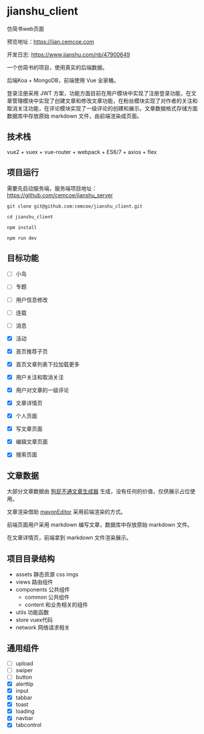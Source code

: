 # jianshu_client
仿简书web页面

预览地址：https://jian.cemcoe.com

开发日志: https://www.jianshu.com/nb/47900649

一个仿简书的项目，使用真实的后端数据。

后端Koa + MongoDB，前端使用 Vue 全家桶。

登录注册采用 JWT 方案，功能方面目前在用户模块中实现了注册登录功能，在文章管理模块中实现了创建文章和修改文章功能，在粉丝模块实现了对作者的关注和取消关注功能，在评论模块实现了一级评论的创建和展示。文章数据格式存储方面数据库中存放原始 markdown 文件，由前端渲染成页面。

## 技术栈
vue2 + vuex + vue-router + webpack + ES6/7 + axios + flex


## 项目运行

需要先启动服务端，服务端项目地址：https://github.com/cemcoe/jianshu_server

```
git clone git@github.com:cemcoe/jianshu_client.git

cd jianshu_client

npm install

npm run dev
```

## 目标功能
- [ ] 小岛
- [ ] 专题
- [ ] 用户信息修改
- [ ] 连载
- [ ] 消息
- [x] 活动
- [x] 首页推荐子页
- [x] 首页文章列表下拉加载更多
- [x] 用户关注和取消关注
- [x] 用户对文章的一级评论
- [x] 文章详情页
- [x] 个人页面
- [x] 写文章页面
- [x] 编辑文章页面
- [x] 搜索页面


## 文章数据

大部分文章数据由 [狗屁不通文章生成器](https://suulnnka.github.io/BullshitGenerator/index.html) 生成，没有任何的价值，仅供展示占位使用。


文章渲染借助 [mavonEditor](https://github.com/hinesboy/mavonEditor) 采用前端渲染的方式。


前端页面用户采用 markdown 编写文章，数据库中存放原始 markdown 文件。

在文章详情页，前端拿到 markdown 文件渲染展示。


## 项目目录结构
- assets 静态资源 css imgs
- views 路由组件
- components 公共组件
  - common 公共组件
  - content 和业务相关的组件
- utils 功能函数
- store vuex代码
- network 网络请求相关


## 通用组件
- [ ] upload
- [ ] swiper
- [ ] button
- [x] alerttip
- [x] input
- [x] tabbar
- [x] toast
- [x] loading
- [x] navbar
- [x] tabcontrol